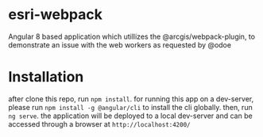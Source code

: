 # esri-webpack
Angular 8 based application which utillizes the @arcgis/webpack-plugin, to demonstrate an issue with the web workers as requested by @odoe

# Installation
after clone this repo, run `npm install`.
for running this app on a dev-server, please run `npm install -g @angular/cli` to install the cli globally.
then, run `ng serve`.
the application will be deployed to a local dev-server and can be accessed through a browser at `http://localhost:4200/`
